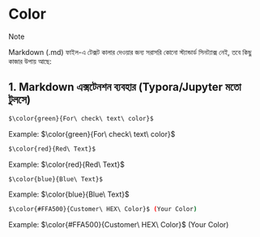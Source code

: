 # Color

> [!NOTE]
> Markdown (.md) ফাইল-এ টেক্সট কালার দেওয়ার জন্য সরাসরি কোনো স্ট্যান্ডার্ড সিনট্যাক্স নেই, তবে কিছু কাজার উপায় আছে:


## 1. Markdown এক্সটেনশন ব্যবহার (Typora/Jupyter মতো টুলসে)
```bash
$\color{green}{For\ check\ text\ color}$ 
```
Example: 
$\color{green}{For\ check\ text\ color}$ 


```bash
$\color{red}{Red\ Text}$
```
Example: 
$\color{red}{Red\ Text}$


```bash
$\color{blue}{Blue\ Text}$
```
Example: 
$\color{blue}{Blue\ Text}$



```bash
$\color{#FFA500}{Customer\ HEX\ Color}$ (Your Color)
```
Example: 
$\color{#FFA500}{Customer\ HEX\ Color}$ (Your Color)
